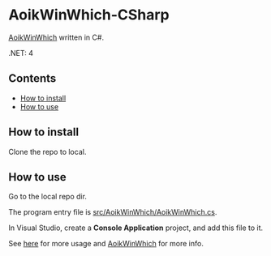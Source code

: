 # AoikWinWhich-CSharp
[AoikWinWhich](https://github.com/AoiKuiyuyou/AoikWinWhich) written in C#.

.NET: 4

## Contents
- [How to install](#how-to-install)
- [How to use](#how-to-use)

## How to install
Clone the repo to local.

## How to use
Go to the local repo dir.

The program entry file is [src/AoikWinWhich/AoikWinWhich.cs](/src/AoikWinWhich/AoikWinWhich.cs).

In Visual Studio, create a **Console Application** project, and add this file to it.

See [here](https://github.com/AoiKuiyuyou/AoikWinWhich#how-to-use) for more usage and [AoikWinWhich](https://github.com/AoiKuiyuyou/AoikWinWhich) for more info.
